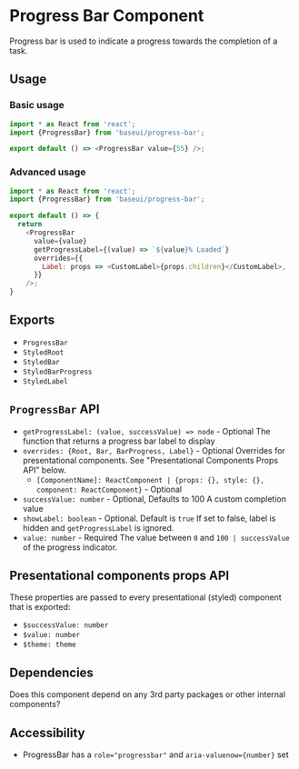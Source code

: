 # Progress Bar Component

Progress bar is used to indicate a progress towards the completion of a task.

## Usage

### Basic usage

```javascript
import * as React from 'react';
import {ProgressBar} from 'baseui/progress-bar';

export default () => <ProgressBar value={55} />;
```

### Advanced usage

```javascript
import * as React from 'react';
import {ProgressBar} from 'baseui/progress-bar';

export default () => {
  return
    <ProgressBar
      value={value}
      getProgressLabel={(value) => `${value}% Loaded`}
      overrides={{
        Label: props => <CustomLabel>{props.children}</CustomLabel>,
      }}
    />;
}
```

## Exports

* `ProgressBar`
* `StyledRoot`
* `StyledBar`
* `StyledBarProgress`
* `StyledLabel`

## `ProgressBar` API

* `getProgressLabel: (value, successValue) => node` - Optional
  The function that returns a progress bar label to display
* `overrides: {Root, Bar, BarProgress, Label}` - Optional
  Overrides for presentational components. See "Presentational Components Props API" below.
  * `[ComponentName]: ReactComponent | {props: {}, style: {}, component: ReactComponent}` - Optional
* `successValue: number` - Optional, Defaults to 100
  A custom completion value
* `showLabel: boolean` - Optional. Default is `true`
  If set to false, label is hidden and `getProgressLabel` is ignored.
* `value: number` - Required
  The value between `0` and `100 | successValue` of the progress indicator.

## Presentational components props API

These properties are passed to every presentational (styled) component that is exported:

* `$successValue: number`
* `$value: number`
* `$theme: theme`

## Dependencies

Does this component depend on any 3rd party packages or other internal components?

## Accessibility

* ProgressBar has a `role="progressbar"` and `aria-valuenow={number}` set
